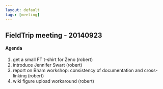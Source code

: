 ```yaml
---
layout: default
tags: [meeting]
---
```


## FieldTrip meeting - 20140923

#### Agenda

 1.  get a small FT t-shirt for Zeno (robert)
 2.  introduce Jennifer Swart (robert)
 3.  report on Bham workshop: consistency of documentation and cross-linking (robert) 
 4.  wiki figure upload workaround (robert)
